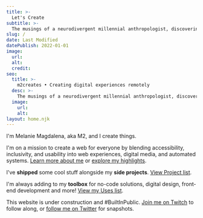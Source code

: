```yaml
---
title: >-
  Let's Create
subtitle: >-
  The musings of a neurodivergent millennial anthropologist, discovering mindfulness in urban exploration, and surviving late-stage capitalism with digital marketing.
slug: /
date: Last Modified
datePublish: 2022-01-01
image:
  url: 
  alt: 
  credit: 
seo:
  title: >-
    m2creates • Creating digital experiences remotely
  desc: >-
    The musings of a neurodivergent millennial anthropologist, discovering mindfulness in urban exploration, and surviving late-stage capitalism with digital marketing.
  image: 
    url:
    alt:
layout: home.njk
---
```


I'm Melanie Magdalena, aka M2, and I create things.

I'm on a mission to create a web for everyone by blending accessibility, inclusivity, and usability into web experiences, digital media, and automated systems. [Learn more about me](/about/) or [explore my highlights](/highlights/).

I've **shipped** some cool stuff alongside my **side projects**. [View Project list](/projects/).

I'm always adding to my **toolbox** for no-code solutions, digital design, front-end development and more! [View my Uses list](/uses/).

This website is under construction and #BuiltInPublic. [Join me on Twitch](https://twitch.tv/m2creates) to follow along, or [follow me on Twitter](https://twitter.com/m2creates) for snapshots.
